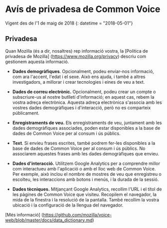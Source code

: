 # Avís de privadesa de Common Voice

Vigent des de l'1 de maig de 2018 {: datetime = "2018-05-01"}

## Privadesa

Quan Mozilla (és a dir, nosaltres) rep informació vostra, la [Política de privadesa de Mozilla] (https://www.mozilla.org/privacy) descriu com gestionem aquesta informació.

* **Dades demogràfiques**. Opcionalment, podeu enviar-nos informació, com ara l'accent, l'edat i el sexe. Això ens ajuda, i també a altres investigadors, a millorar i crear tecnologies i eines de veu a text.

* **Dades de correu electrònic.** Opcionalment, podeu crear un compte o subscriure-us al nostre butlletí d'informació; en aquest cas, rebem la vostra adreça electrònica. Aquesta adreça electrònica s'associa amb les vostres dades demogràfiques i d'interacció, però no es comparteix públicament.

* **Enregistraments de veu.** Els enregistraments de veu, juntament amb les dades demogràfiques associades, poden estar disponibles a la base de dades de Common Voice per al consum i ús públics.

* **Text**. Si envieu frases escrites, també podrem fer-les disponibles a la base de dades de Common Voice per al consum i ús públics. No associarem aquestes frases amb les dades demogràfiques que envieu.

* **Dades d'interacció.** Utilitzem Google Analytics per a comprendre millor com interactueu amb l'aplicació o amb el lloc web de Common Voice. Per exemple, això inclou el nombre de mostres de veu que enregistreu o escolteu, les interaccions amb botons i menús, i la durada de la sessió.

* **Dades tècniques.** Mitjançant Google Analytics, recollim l'URL i el títol de les pàgines de Common Voice que visiteu. Recopilem el navegador, la mida de la finestra i la resolució de la pantalla. També recollim la vostra ubicació i la configuració de la llengua del navegador.

[Més informació] (https://github.com/mozilla/voice-web/blob/master/docs/data_dictionary.md)
